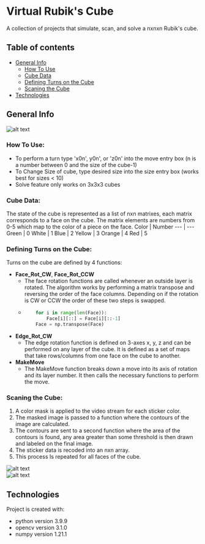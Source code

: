 # Virtual Rubik's Cube
A collection of projects that simulate, scan, and solve a nxnxn Rubik's cube. 

## Table of contents 
* [General Info](#general-info)  
  * [How To Use](#How-To-Use)
  * [Cube Data](#Cube-Data)
  * [Defining Turns on the Cube](#Defining-Turns-on-the-Cube)
  * [Scaning the Cube](#Scaning-the-Cube)
* [Technologies](#technologies)

## General Info
![alt text](https://github.com/JustinValentine/RubiksCube/blob/main/Images/Solve.gif)

### How To Use:
- To perform a turn type 'x0n', y0n', or 'z0n' into the move entry box (n is a number between 0 and the size of the cube-1)
- To Change Size of cube, type desired size into the size entry box (works best for sizes < 10)
- Solve feature only works on 3x3x3 cubes 

### Cube Data:
The state of the cube is represented as a list of nxn matrixes, each matrix corresponds to a face on the cube. The matrix elements are numbers from 0-5 which map to the color of a piece on the face. 
Color | Number 
--- | ---
Green | 0
White | 1
Blue | 2
Yellow | 3
Orange | 4
Red | 5
 
### Defining Turns on the Cube:
Turns on the cube are defined by 4 functions:
* **Face_Rot_CW**, **Face_Rot_CCW**
  * The face rotation functions are called whenever an outside layer is rotated. The algorithm works by performing a matrix transpose and reversing the order of the face columns. Depending on if the rotation is CW or CCW the order of these two steps is swapped. 
  * ```python 
        for i in range(len(Face)):
            Face[i][::] = Face[i][::-1]
        Face = np.transpose(Face)
    ```   
* **Edge_Rot_CW**
  * The edge rotation function is defined on 3-axes x, y, z and can be performed on any layer of the cube. It is defined as a set of maps that take rows/columns from one face on the cube to another.
* **MakeMove**   
  * The MakeMove function breaks down a move into its axis of rotation and its layer number. It then calls the necessary functions to perform the move.  

### Scaning the Cube: 
1. A color mask is applied to the video stream for each sticker color. 
2. The masked image is passed to a function where the contours of the image are calculated. 
3. The contours are sent to a second function where the area of the contours is found, any area greater than some threshold is then drawn and labeled on the final image. 
4. The sticker data is recoded into an nxn array. 
5. This process Is repeated for all faces of the cube.  
  
![alt text](https://github.com/JustinValentine/RubiksCube/blob/main/Images/CubeScan.png)  
![alt text](https://github.com/JustinValentine/RubiksCube/blob/main/Images/GreenStickerMask.png)  

## Technologies
Project is created with:
* python version 3.9.9
* opencv version 3.1.0
* numpy version 1.21.1
